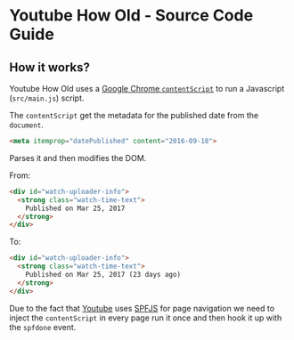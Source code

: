 # Youtube How Old - Source Code Guide

## How it works?

Youtube How Old uses a [Google Chrome `contentScript`](https://developer.chrome.com/extensions/content_scripts)
 to run a Javascript (`src/main.js`) script.

The `contentScript` get the metadata for the published date from the `document`.

```html
<meta itemprop="datePublished" content="2016-09-18">
```

Parses it and then modifies the DOM.

From:
```html
<div id="watch-uploader-info">
  <strong class="watch-time-text">
    Published on Mar 25, 2017
  </strong>
</div>
```

To:
```html
<div id="watch-uploader-info">
  <strong class="watch-time-text">
    Published on Mar 25, 2017 (23 days ago)
  </strong>
</div>
```

Due to the fact that [Youtube](https://www.youtube.com/) uses [SPFJS](https://github.com/youtube/spfjs)
 for page navigation we need to inject the `contentScript` in every page run it once
 and then hook it up with the `spfdone` event.
